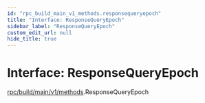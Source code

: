 ```yaml
---
id: "rpc_build_main_v1_methods.responsequeryepoch"
title: "Interface: ResponseQueryEpoch"
sidebar_label: "ResponseQueryEpoch"
custom_edit_url: null
hide_title: true
---
```


# Interface: ResponseQueryEpoch

[rpc/build/main/v1/methods](../modules/rpc_build_main_v1_methods.md).ResponseQueryEpoch
